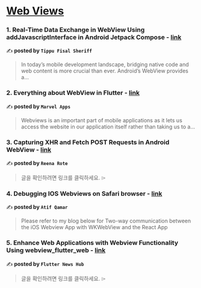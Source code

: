 
<h1><a href=https://medium.com/tag/webview/recommended target="_blank" rel="noopener noreferrer">Web Views</a></h1>
<h3>1. Real-Time Data Exchange in WebView Using addJavascriptInterface in Android Jetpack Compose - <a href="https://medium.com/@TippuFisalSheriff/real-time-data-exchange-in-webview-using-addjavascriptinterface-in-android-jetpack-compose-bd16f6f79199" target="_blank" rel="noopener noreferrer">link</a></h3>

✍️ **posted by `Tippu Fisal Sheriff`**

<blockquote>In today’s mobile development landscape, bridging native code and web content is more crucial than ever. Android’s WebView provides a…</blockquote>

<h3>2. Everything about WebView in Flutter - <a href="https://medium.com/@MarvelApps_/everything-about-webview-in-flutter-ab56a2315f0f" target="_blank" rel="noopener noreferrer">link</a></h3>

✍️ **posted by `Marvel Apps`**

<blockquote>Webviews is an important part of mobile applications as it lets us access the website in our application itself rather than taking us to a…</blockquote>

<h3>3. Capturing XHR and Fetch POST Requests in Android WebView - <a href="https://medium.com/@nachare.reena8/capturing-xhr-and-fetch-post-requests-in-android-webview-9191979e8d9b" target="_blank" rel="noopener noreferrer">link</a></h3>

✍️ **posted by `Reena Rote`**

<blockquote>글을 확인하려면 링크를 클릭하세요. ⌲</blockquote>

<h3>4. Debugging IOS Webviews on Safari browser - <a href="https://medium.com/@atifqamar29/debugging-ios-webviews-on-safari-browser-822def097497" target="_blank" rel="noopener noreferrer">link</a></h3>

✍️ **posted by `Atif Qamar`**

<blockquote>Please refer to my blog below for Two-way communication between the iOS Webview App with WKWebView and the React App</blockquote>

<h3>5. Enhance Web Applications with Webview Functionality Using webview_flutter_web - <a href="https://medium.com/@flutternewshub/enhance-web-applications-with-webview-functionality-using-webview-flutter-web-17dee031af1c" target="_blank" rel="noopener noreferrer">link</a></h3>

✍️ **posted by `Flutter News Hub`**

<blockquote>글을 확인하려면 링크를 클릭하세요. ⌲</blockquote>

